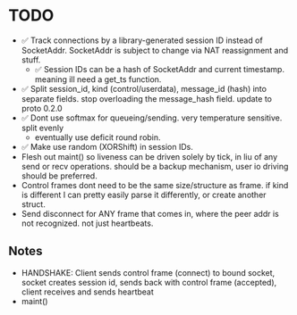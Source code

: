 # TODO

- ✅ Track connections by a library-generated session ID instead of SocketAddr. SocketAddr is subject to change via NAT reassignment and stuff.
    - ✅ Session IDs can be a hash of SocketAddr and current timestamp. meaning ill need a get_ts function.
- ✅ Split session_id, kind (control/userdata), message_id (hash) into separate fields. stop overloading the message_hash field. update to proto 0.2.0
- ✅ Dont use softmax for queueing/sending. very temperature sensitive. split evenly
    - eventually use deficit round robin.
- ✅ Make use random (XORShift) in session IDs. 
- Flesh out maint() so liveness can be driven solely by tick, in liu of any send or recv operations. should be a backup mechanism, user io driving should be preferred.
- Control frames dont need to be the same size/structure as frame. if kind is different I can pretty easily parse it differently, or create another struct.
- Send disconnect for ANY frame that comes in, where the peer addr is not recognized. not just heartbeats.


## Notes

 - HANDSHAKE: Client sends control frame (connect) to bound socket, socket creates session id, sends back with control frame (accepted), client receives and sends heartbeat
 - maint()
